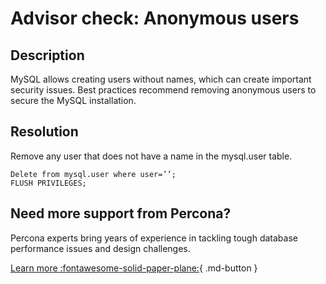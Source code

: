 # Advisor check: Anonymous users

## Description

MySQL allows creating users without names, which can create important security issues. 
Best practices recommend removing anonymous users to secure the MySQL installation.

## Resolution

Remove any user that does not have a name in the mysql.user table.

```mysql
Delete from mysql.user where user=’’;
FLUSH PRIVILEGES;
```

## Need more support from Percona?

Percona experts bring years of experience in tackling tough database performance issues and design challenges.

[Learn more :fontawesome-solid-paper-plane:](https://per.co.na/subscribe){ .md-button }

